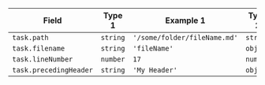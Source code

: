 <!-- placeholder to force blank line before included text -->

| Field | Type 1 | Example 1 | Type 2 | Example 2 |
| ----- | ----- | ----- | ----- | ----- |
| `task.path` | `string` | `'/some/folder/fileName.md'` | `string` | `''` |
| `task.filename` | `string` | `'fileName'` | `object` | `null` |
| `task.lineNumber` | `number` | `17` | `number` | `0` |
| `task.precedingHeader` | `string` | `'My Header'` | `object` | `null` |


<!-- placeholder to force blank line after included text -->
